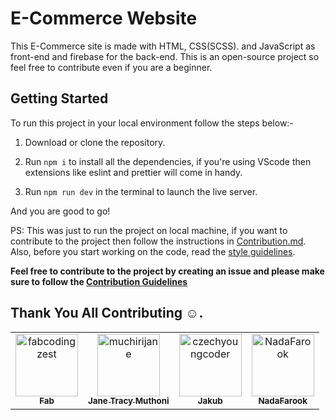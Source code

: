 # E-Commerce Website

This E-Commerce site is made with HTML, CSS(SCSS). and JavaScript as front-end and firebase for the back-end. This is an open-source project so feel free to contribute even if you are a beginner.

## Getting Started

To run this project in your local environment follow the steps below:-

1. Download or clone the repository.

2. Run `npm i` to install all the dependencies, if you're using VScode then extensions like eslint and prettier will come in handy.

3. Run `npm run dev` in the terminal to launch the live server.

And you are good to go!

PS: This was just to run the project on local machine, if you want to contribute to the project then follow the instructions in [Contribution.md](Contribution.md). Also, before you start working on the code, read the [style guidelines](style-guidelines.md).

**Feel free to contribute to the project by creating an issue and please make sure to follow the [Contribution Guidelines](Contribution.md)**

## Thank You All Contributing :relaxed:.

<!-- readme: contributors -start --> 
<table>
<tr>
    <td align="center">
        <a href="https://github.com/fabcodingzest">
            <img src="https://avatars1.githubusercontent.com/u/48706652?v=4" width="100;" alt="fabcodingzest"/>
            <br />
            <sub><b>Fab</b></sub>
        </a>
    </td>
    <td align="center">
        <a href="https://github.com/muchirijane">
            <img src="https://avatars3.githubusercontent.com/u/54930887?v=4" width="100;" alt="muchirijane"/>
            <br />
            <sub><b>Jane Tracy Muthoni</b></sub>
        </a>
    </td>
    <td align="center">
        <a href="https://github.com/czechyoungcoder">
            <img src="https://avatars1.githubusercontent.com/u/38953979?v=4" width="100;" alt="czechyoungcoder"/>
            <br />
            <sub><b>Jakub</b></sub>
        </a>
    </td>
    <td align="center">
        <a href="https://github.com/NadaFarook">
            <img src="https://avatars0.githubusercontent.com/u/63719192?v=4" width="100;" alt="NadaFarook"/>
            <br />
            <sub><b>NadaFarook</b></sub>
        </a>
    </td></tr>
</table>
<!-- readme: contributors -end -->
